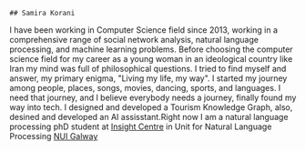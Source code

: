     
    
    ## Samira Korani


I have been working in Computer Science field since 2013, working in a comprehensive range of social network analysis, natural language processing, and machine learning problems. Before choosing the computer science field for my career as a young woman in an ideological country like Iran my mind was full of philosophical questions. I tried to find myself and answer, my primary enigma, "Living my life, my way". I started my journey among people, places, songs, movies, dancing, sports, and languages. I need that journey, and I believe everybody needs a journey, finally found my way into tech. I designed and developed a Tourism Knowledge Graph, also, desined and developed an AI assisstant.Right now I am a natural language processing phD student at [Insight Centre](https://www.insight-centre.org/) in Unit for Natural Language Processing [NUI Galway](https://www.nuigalway.ie/)

